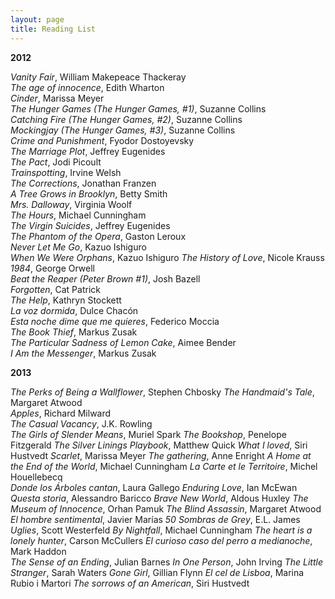 ```yaml
---
layout: page
title: Reading List
---
```


**2012**

_Vanity Fair_,	William Makepeace Thackeray  
_The age of innocence_,	Edith Wharton  
_Cinder_,	Marissa Meyer  
_The Hunger Games (The Hunger Games, #1)_,	Suzanne Collins  
_Catching Fire (The Hunger Games, #2)_,	Suzanne Collins  
_Mockingjay (The Hunger Games, #3)_, Suzanne Collins  
_Crime and Punishment_,	Fyodor Dostoyevsky  
_The Marriage Plot_,	Jeffrey Eugenides  
_The Pact_,	Jodi Picoult  
_Trainspotting_,	Irvine Welsh  
_The Corrections_,	Jonathan Franzen  
_A Tree Grows in Brooklyn_,	Betty Smith  
_Mrs. Dalloway_,	Virginia Woolf  
_The Hours_,	Michael Cunningham  
_The Virgin Suicides_,	Jeffrey Eugenides  
_The Phantom of the Opera_,	Gaston Leroux  
_Never Let Me Go_, Kazuo Ishiguro  
_When We Were Orphans_,	Kazuo Ishiguro
_The History of Love_,	Nicole Krauss  
_1984_,	George Orwell  
_Beat the Reaper (Peter Brown #1)_,	Josh Bazell  
_Forgotten_,	Cat Patrick  
_The Help_,	Kathryn Stockett  
_La voz dormida_,	Dulce Chacón  
_Esta noche dime que me quieres_,	Federico Moccia  
_The Book Thief_,	Markus Zusak  
_The Particular Sadness of Lemon Cake_,	Aimee Bender  
_I Am the Messenger_,	Markus Zusak  

**2013**

_The Perks of Being a Wallflower_, Stephen Chbosky 
_The Handmaid's Tale_,	Margaret Atwood  
_Apples_,	Richard Milward  
_The Casual Vacancy_,	J.K. Rowling  
_The Girls of Slender Means_,	Muriel Spark 
_The Bookshop_,	Penelope Fitzgerald 
_The Silver Linings Playbook_,	Matthew Quick 
_What I loved_,	Siri Hustvedt 
_Scarlet_,	Marissa Meyer 
_The gathering_,	Anne Enright 
_A Home at the End of the World_,	Michael Cunningham 
_La Carte et le Territoire_,	Michel Houellebecq  
_Donde los Árboles cantan_,	Laura Gallego 
_Enduring Love_,	Ian McEwan 
_Questa storia_,	Alessandro Baricco 
_Brave New World_,	Aldous Huxley 
_The Museum of Innocence_,	Orhan Pamuk 
_The Blind Assassin_,	Margaret Atwood 
_El hombre sentimental_,	Javier Marías 
_50 Sombras de Grey_,	E.L. James 
_Uglies_,	Scott Westerfeld 
_By Nightfall_,	Michael Cunningham 
_The heart is a lonely hunter_,	Carson McCullers 
_El curioso caso del perro a medianoche_,	Mark Haddon  
_The Sense of an Ending_,	Julian Barnes 
_In One Person_, John Irving 
_The Little Stranger_,	Sarah Waters 
_Gone Girl_,	Gillian Flynn 
_El cel de Lisboa_,	Marina Rubio i Martori 
_The sorrows of an American_,	Siri Hustvedt 

